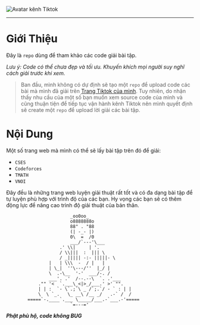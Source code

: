 ![Avatar kênh Tiktok](https://github.com/user-attachments/assets/01985cfb-c319-421f-b2bd-cdea1479b0fc)
___
# Giới Thiệu
Đây là `repo` dùng để tham khảo các code giải bài tập.

*Lưu ý: Code có thể chưa đẹp và tối ưu. Khuyến khích mọi người suy nghĩ cách giải trước khi xem.*
>Ban đầu, mình không có dự định sẽ tạo một `repo` để upload code các bài mà mình đã giải trên [Trang Tiktok của mình](https://www.tiktok.com/@ryan_withit).
>Tuy nhiên, do nhận thấy nhu cầu của một số bạn muốn xem source code của mình và cũng thuận tiện để tiếp tục vận hành kênh Tiktok nên mình quyết định sẽ create một `repo` để upload lời giải các bài tập.

# Nội Dung
Một số trang web mà mình có thể sẽ lấy bài tập trên đó để giải:
- `CSES`
- `Codeforces`
- `TMATH`
- `VNOI`
  
Đây đều là những trang web luyện giải thuật rất tốt và có đa dạng bài tập để tự luyện phù hợp với trình độ của các bạn. Hy vọng các bạn sẽ có thêm động lực để nâng cao trình độ giải thuật của bản thân.

```
                        _oo0oo_
                        o8888888o
                        88" . "88
                        (| -_- |)
                        0\  =  /0
                        ___/`---'\___
                    .' \\|     | '.
                    / \\|||  :  ||| \
                    / _||||| -:- |||||- \
                |   | \\\  -  / |   |
                | \_|  ''\---/''  |_/ |
                \  .-\__  '-'  ___/-. /
                ___'. .'  /--.--\  `. .'___
            ."" '<  `.___\_<|>_/___.' >' "".
            | | :  `- \`.;`\ _ /`;.`/ - ` : | |
            \  \ `_.   \_ __\ /__ _/   .-` /  /
        =====`-.____`.___ \_____/___.-`___.-'=====
                        `=---='
```


 ***Phật phù hộ, code không BUG***
 

